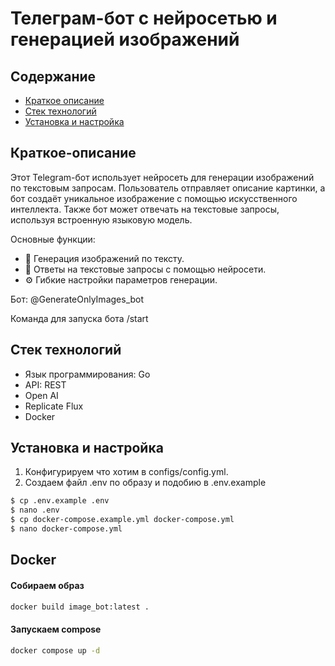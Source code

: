 # Телеграм-бот с нейросетью и генерацией изображений

## Содержание
- [Краткое описание](#краткое-описание)
- [Стек технологий](#стек-технологий)
- [Установка и настройка](#установка-и-настройка)

## Краткое-описание
Этот Telegram-бот использует нейросеть для генерации изображений по текстовым запросам. Пользователь отправляет описание картинки, а бот создаёт уникальное изображение с помощью искусственного интеллекта. Также бот может отвечать на текстовые запросы, используя встроенную языковую модель.

Основные функции:
- 🎨 Генерация изображений по тексту.
- 💬 Ответы на текстовые запросы с помощью нейросети.
- ⚙️ Гибкие настройки параметров генерации.

Бот: @GenerateOnlyImages_bot

Команда для запуска бота /start

## Стек технологий
- Язык программирования: Go
- API: REST 
- Open AI
- Replicate Flux
- Docker 

## Установка и настройка
1. Конфигурируем что хотим в configs/config.yml.
2. Создаем файл .env по образу и подобию в .env.example
  ```bash
  $ cp .env.example .env
  $ nano .env
  $ cp docker-compose.example.yml docker-compose.yml
  $ nano docker-compose.yml
  ```
## Docker

#### Собираем образ
```bash
docker build image_bot:latest .
```
#### Запускаем compose
```bash
docker compose up -d
```
